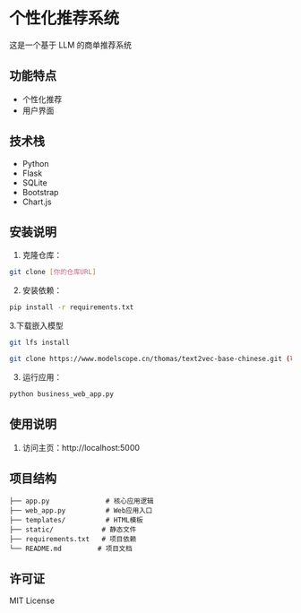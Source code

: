  # 个性化推荐系统

这是一个基于 LLM 的商单推荐系统

## 功能特点

- 个性化推荐
- 用户界面


## 技术栈

- Python
- Flask
- SQLite
- Bootstrap
- Chart.js

## 安装说明

1. 克隆仓库：
```bash
git clone [你的仓库URL]
```

2. 安装依赖：
```bash
pip install -r requirements.txt
```
3.下载嵌入模型
```bash
git lfs install

git clone https://www.modelscope.cn/thomas/text2vec-base-chinese.git (可换为其他嵌入模型)
```

3. 运行应用：
```bash
python business_web_app.py
```

## 使用说明

1. 访问主页：http://localhost:5000


## 项目结构

```
├── app.py              # 核心应用逻辑
├── web_app.py          # Web应用入口
├── templates/          # HTML模板
├── static/            # 静态文件
├── requirements.txt   # 项目依赖
└── README.md         # 项目文档
```


## 许可证

MIT License
